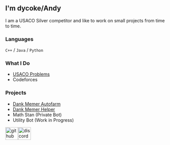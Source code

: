 ## I'm dycoke/Andy
I am a USACO Silver competitor and like to work on small projects from time to time.

### Languages
`C++` / `Java` / `Python`

### What I Do
*  [USACO Problems](https://github.com/dycoke/USACO)
*  Codeforces

### Projects
*  [Dank Memer Autofarm](https://github.com/dycoke/autofarm)
*  [Dank Memer Helper](https://discord.com/api/oauth2/authorize?client_id=959250061219463228&permissions=8&scope=bot%20applications.commands)
*  Math Stan (Private Bot)
*  Utility Bot (Work in Progress)

[<img src='https://simpleicons.vercel.app/github/777' alt='github' height='40'>](https://github.com/dycoke)[<img src='https://simpleicons.vercel.app/discord/777' alt='discord' height='40'>](https://www.discord.com/users/561981424157196288)  
